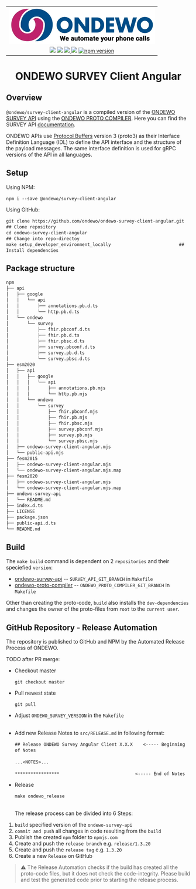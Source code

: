 <div align="center">
  <table>
    <tr>
      <td>
        <a href="https://ondewo.com/en/products/natural-language-understanding/">
            <img width="400px" src="https://raw.githubusercontent.com/ondewo/ondewo-logos/master/ondewo_we_automate_your_phone_calls.png"/>
        </a>
      </td>
    </tr>
    <tr>
       <td align="center">
          <a href="https://www.linkedin.com/company/ondewo "><img width="40px" src="https://cdn-icons-png.flaticon.com/512/3536/3536505.png"></a>
          <a href="https://www.facebook.com/ondewo"><img width="40px" src="https://cdn-icons-png.flaticon.com/512/733/733547.png"></a>
          <a href="https://twitter.com/ondewo"><img width="40px" src="https://cdn-icons-png.flaticon.com/512/733/733579.png"> </a>
          <a href="https://www.instagram.com/ondewo.ai/"><img width="40px" src="https://cdn-icons-png.flaticon.com/512/174/174855.png"></a>
          <a href="https://badge.fury.io/js/%40ondewo%2Fsurvey-client-angular"><img src="https://badge.fury.io/js/%40ondewo%2Fsurvey-client-angular.svg" alt="npm version" height="32"></a>
       </td>
    </tr>
  </table>
  <h1 align="center">
    ONDEWO SURVEY Client Angular
  </h1>
</div>

## Overview

`@ondewo/survey-client-angular` is a compiled version of the [ONDEWO SURVEY API](https://github.com/ondewo/ondewo-survey-api) using the [ONDEWO PROTO COMPILER](https://github.com/ondewo/ondewo-proto-compiler). Here you can find the SURVEY API [documentation](https://ondewo.github.io).

ONDEWO APIs use [Protocol Buffers](https://github.com/google/protobuf) version 3 (proto3) as their Interface Definition Language (IDL) to define the API interface and the structure of the payload messages. The same interface definition is used for gRPC versions of the API in all languages.


## Setup

Using NPM:

```shell
npm i --save @ondewo/survey-client-angular
```

Using GitHub:

```shell
git clone https://github.com/ondewo/ondewo-survey-client-angular.git ## Clone repository
cd ondewo-survey-client-angular                                      ## Change into repo-directoy
make setup_developer_environment_locally                          ## Install dependencies
```

## Package structure

```
npm
├── api
│   ├── google
│   │   └── api
│   │       ├── annotations.pb.d.ts
│   │       └── http.pb.d.ts
│   └── ondewo
│       └── survey
│           ├── fhir.pbconf.d.ts
│           ├── fhir.pb.d.ts
│           ├── fhir.pbsc.d.ts
│           ├── survey.pbconf.d.ts
│           ├── survey.pb.d.ts
│           └── survey.pbsc.d.ts
├── esm2020
│   ├── api
│   │   ├── google
│   │   │   └── api
│   │   │       ├── annotations.pb.mjs
│   │   │       └── http.pb.mjs
│   │   └── ondewo
│   │       └── survey
│   │           ├── fhir.pbconf.mjs
│   │           ├── fhir.pb.mjs
│   │           ├── fhir.pbsc.mjs
│   │           ├── survey.pbconf.mjs
│   │           ├── survey.pb.mjs
│   │           └── survey.pbsc.mjs
│   ├── ondewo-survey-client-angular.mjs
│   └── public-api.mjs
├── fesm2015
│   ├── ondewo-survey-client-angular.mjs
│   └── ondewo-survey-client-angular.mjs.map
├── fesm2020
│   ├── ondewo-survey-client-angular.mjs
│   └── ondewo-survey-client-angular.mjs.map
├── ondewo-survey-api
│   └── README.md
├── index.d.ts
├── LICENSE
├── package.json
├── public-api.d.ts
└── README.md
```

[comment]: <> (START OF GITHUB README)

## Build

The `make build` command is dependent on 2 `repositories` and their speciefied `version`:

- [ondewo-survey-api](https://github.com/ondewo/ondewo-survey-api) -- `SURVEY_API_GIT_BRANCH` in `Makefile`
- [ondewo-proto-compiler](https://github.com/ondewo/ondewo-proto-compiler) -- `ONDEWO_PROTO_COMPILER_GIT_BRANCH` in `Makefile`

Other than creating the proto-code, `build` also installs the `dev-dependencies` and changes the owner of the proto-files from `root` to the `current user`.

## GitHub Repository - Release Automation

The repository is published to GitHub and NPM by the Automated Release Process of ONDEWO.

TODO after PR merge:

- Checkout master
  ```shell
  git checkout master
  ```
- Pull newest state
  ```shell
  git pull
  ```
- Adjust `ONDEWO_SURVEY_VERSION` in the `Makefile` <br><br>
- Add new Release Notes to `src/RELEASE.md` in following format:

  ```
  ## Release ONDEWO Survey Angular Client X.X.X    <----- Beginning of Notes

  ...<NOTES>...

  *****************                             <----- End of Notes
  ```

- Release
  ```shell
  make ondewo_release
  ```
  <br>
  The release process can be divided into 6 Steps:

1. `build` specified version of the `ondewo-survey-api`
2. `commit and push` all changes in code resulting from the `build`
3. Publish the created `npm` folder to `npmjs.com`
4. Create and push the `release branch` e.g. `release/1.3.20`
5. Create and push the `release tag` e.g. `1.3.20`
6. Create a new `Release` on GitHub

> :warning: The Release Automation checks if the build has created all the proto-code files, but it does not check the code-integrity. Please build and test the generated code prior to starting the release process.

[comment]: <> (END OF GITHUB README)
